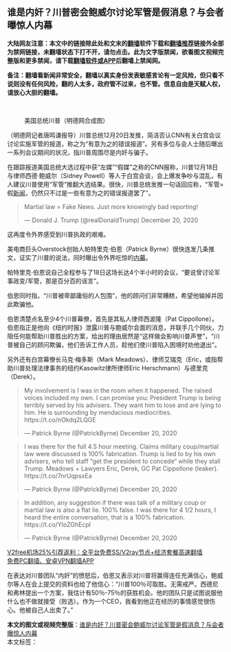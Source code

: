  <h2>谁是内奸？川普密会鲍威尔讨论军管是假消息？与会者曝惊人内幕</h2> <p class="notice"><b>大陆网友注意：本文中的链接除此处和文末的<a href="https://github.com/bannedbook/fanqiang" >翻墙</a>软件下载和<a href="https://github.com/killgcd/justmysocks/blob/master/README.md">翻墙推荐</a>链接外全部为禁网链接，未翻墙状态下打不开，请勿点击。此为文字版禁闻，欲看图文视频完整版和更多禁闻，请下载<a href="https://github.com/bannedbook/fanqiang">翻墙软件或APP</a>后翻墙上禁闻网。</p><p>备注：翻墙看新闻非常安全，翻墙以真实身份发表敏感言论有一定风险，但只看不说则没有任何风险，翻的人太多，政府管不过来，也不管。信息自由是天赋人权，请放心大胆的翻墙。</b></p>  <div class="entry"> <br /> <figure><figcaption class="wp-caption-text">美国总统川普（明德网合成图）</figcaption></figure> <p>（明德网记者唐鸣谦报导）川普总统12月20日发推，简洁否认CNN有关白宫会议讨论实施军管的报道，称之为“有意为之的错误报道”。另有多位与会人士随后曝出一系列会议期间的状况，指川普周围尽是内奸与骗子。</p> <p>在跟踪报道美国总统大选过程中获“左媒”“假媒”之称的CNN报称，川普12月18日与律师西德·鲍威尔（Sidney Powell）等人于白宫会谈，会上爆发争吵与混乱，有人建议川普使用“军管”推翻大选结果。很快，川普总统发推一句话回应称，“军管=假<span class='wp_keywordlink_affiliate'><a href="https://www.bannedbook.org/" title="新闻">新闻</a></span>，仍然只不过是一些有意为之的错误报道罢了”。</p> <blockquote class="twitter-tweet" data-width="550" data-dnt="true"> <p>Martial law = Fake News. Just more knowingly bad reporting!</p> <p>&mdash; Donald J. Trump (@realDonaldTrump) December 20, 2020</p>  </blockquote> <p>这再度令外界感受到川普执政的艰难。</p> <p>美电商巨头Overstock创始人帕特里克·伯恩（Patrick Byrne）很快连发几条推文，证实了川普的说法，同时曝出令外界吃惊的<span class='wp_keywordlink_affiliate'><a href="https://www.bannedbook.org/bnews/ccpdope/" title="中共高层内幕" target="_blank">内幕</a></span>。</p> <p>帕特里克·伯恩说自己全程参与了18日这场长达4个半小时的会议，“要说曾讨论军事政变/军管，那是百分百的谣言”。</p> <p>伯恩同时指，“川普被卑鄙庸俗的人包围”，他的顾问们非常糟糕，希望他输掉并因此欺骗他。</p>  <p>伯恩清楚点名至少4个川普幕僚，首先是其私人律师西波隆（Pat Cippollone）。伯恩指正是他向《纽约时报》泄露川普与鲍威尔会面的消息，并联手几个同伙，力阻任何能帮助川普胜出的方案，给出的理由居然是“这样做会影响川普声誉”，“川普被自己的顾问欺骗，他们告诉工作人员，趁他们使川普陷入困境时劝他退出”。</p> <p>另外还有白宫幕僚长马克·梅多斯（Mark Meadows）、律师艾瑞克（Eric，或指帮助川普处理法律事务的纽约Kasowitz律所律师Eric Herschmann）与德里克（Derek）。</p> <blockquote class="twitter-tweet" data-width="550" data-dnt="true"> <p>My involvement is I was in the room when it happened. The raised voices included my own. I can promise you: President Trump is being terribly served by his advisers. They want him to lose and are lying to him. He is surrounding by mendacious mediocrities. https://t.co/nOkdq2LQGE</p> <p>&mdash; Patrick Byrne (@PatrickByrne) December 20, 2020</p>  </blockquote> <blockquote class="twitter-tweet" data-width="550" data-dnt="true"> <p>I was there for the full 4.5 hour meeting. Claims military coup/martial law were discussed is 100% fabrication. Trump is lied to by his own advisers, who tell staff “get the president to concede“ while they stall Trump. Meadows + Lawyers Eric, Derek, GC Pat Cippollone (leaker). https://t.co/7nrUqpsxEa</p> <p>&mdash; Patrick Byrne (@PatrickByrne) December 20, 2020</p> </blockquote> <blockquote class="twitter-tweet" data-width="550" data-dnt="true"> <p>In addition, any suggestion if there was talk of a military coup or martial law is also a flat lie. 100% false. I was there for 4 1/2 hours, I heard the entire conversation, that is a 100% fabrication. https://t.co/YloZGhEcpl</p> <p>&mdash; Patrick Byrne (@PatrickByrne) December 20, 2020</p>  </blockquote> <p class="texttj"> <a href="https://github.com/bannedbook/fanqiang/wiki/V2ray%E6%9C%BA%E5%9C%BA" target="_blank">V2free机场25%引荐返利：全平台免费SS/V2ray节点+经济套餐高速翻墙</a><br/> <a href="https://github.com/bannedbook/fanqiang/wiki/%E7%A6%81%E9%97%BB%E7%BD%91%E5%AE%89%E5%8D%93%E7%BF%BB%E5%A2%99%E6%96%B0%E9%97%BBAPP" target="_blank">免费PC翻墙、安卓VPN翻墙APP</a></p><p>在表达对川普团队“内奸”的愤怒后，伯恩又表示对川普将赢得连任充满信心，鲍威尔等人在会上提交的资料也给了他信心：“川普100％可取胜。无需戒严。西德尼和弗林提出一个方案，我估计有50％-75％的获胜机会。他的团队只是试图说服他什么也不做就接受（败选）。作为一个CEO，我看到他正在经历的事情感觉很伤心。他被自己人出卖了。”</p><a name='sharetosocial'></a>       <div><b>本文的图文或视频完整版</b>：<a href='https://www.bannedbook.org/bnews/comments/20201221/1452197.html'>谁是内奸？川普密会鲍威尔讨论军管是假消息？与会者曝惊人内幕</a></div>  </div><!--END ENTRY--> <div class="postfooter"> <div>本文标签：</div>  </div><!--END POSTFOOTER--> 